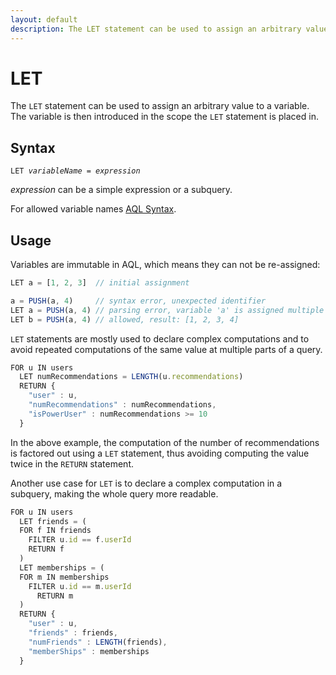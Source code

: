 ```yaml
---
layout: default
description: The LET statement can be used to assign an arbitrary value to a variable
---
```

LET
===

The `LET` statement can be used to assign an arbitrary value to a variable.
The variable is then introduced in the scope the `LET` statement is placed in.

Syntax
------

<pre><code>LET <em>variableName</em> = <em>expression</em></code></pre>

*expression* can be a simple expression or a subquery.

For allowed variable names [AQL Syntax](fundamentals-syntax.html#names).

Usage
-----

Variables are immutable in AQL, which means they can not be re-assigned:

```js
LET a = [1, 2, 3]  // initial assignment

a = PUSH(a, 4)     // syntax error, unexpected identifier
LET a = PUSH(a, 4) // parsing error, variable 'a' is assigned multiple times
LET b = PUSH(a, 4) // allowed, result: [1, 2, 3, 4]
```

`LET` statements are mostly used to declare complex computations and to avoid
repeated computations of the same value at multiple parts of a query.

```js
FOR u IN users
  LET numRecommendations = LENGTH(u.recommendations)
  RETURN {
    "user" : u,
    "numRecommendations" : numRecommendations,
    "isPowerUser" : numRecommendations >= 10
  }
```

In the above example, the computation of the number of recommendations is
factored out using a `LET` statement, thus avoiding computing the value twice in
the `RETURN` statement.

Another use case for `LET` is to declare a complex computation in a subquery,
making the whole query more readable.

```js
FOR u IN users
  LET friends = (
  FOR f IN friends 
    FILTER u.id == f.userId
    RETURN f
  )
  LET memberships = (
  FOR m IN memberships
    FILTER u.id == m.userId
      RETURN m
  )
  RETURN { 
    "user" : u, 
    "friends" : friends, 
    "numFriends" : LENGTH(friends), 
    "memberShips" : memberships 
  }
```
